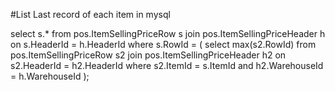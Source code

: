 #List Last record of each item in mysql

select s.*
from pos.ItemSellingPriceRow s
join pos.ItemSellingPriceHeader h on s.HeaderId = h.HeaderId
where s.RowId = (
   select max(s2.RowId) 
   from pos.ItemSellingPriceRow s2 
   join pos.ItemSellingPriceHeader h2 on s2.HeaderId = h2.HeaderId
   where s2.ItemId = s.ItemId and h2.WarehouseId = h.WarehouseId 
);
